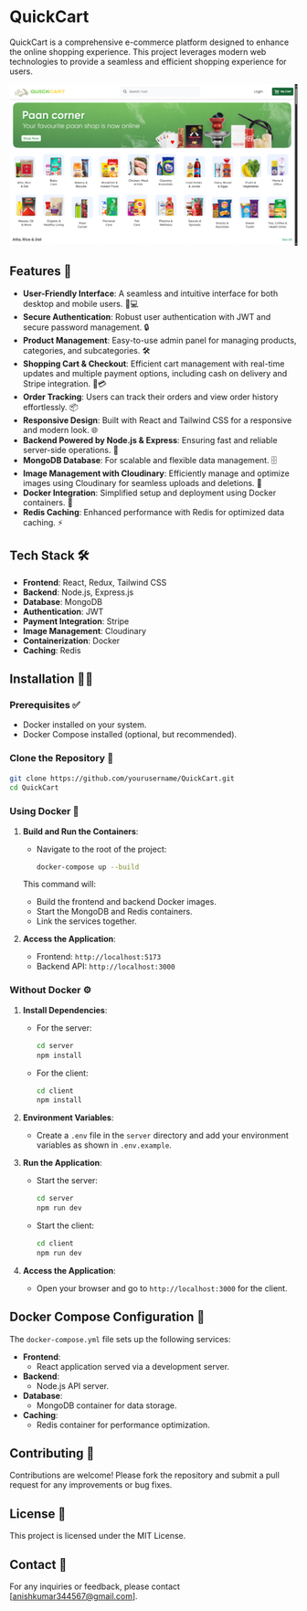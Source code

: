 # QuickCart

QuickCart is a comprehensive e-commerce platform designed to enhance the online shopping experience. This project leverages modern web technologies to provide a seamless and efficient shopping experience for users.

![QuickCart Thumbnail](thumb.png?raw=true "QuickCart")

## Features 🚀

- **User-Friendly Interface**: A seamless and intuitive interface for both desktop and mobile users. 📱💻
- **Secure Authentication**: Robust user authentication with JWT and secure password management. 🔒
- **Product Management**: Easy-to-use admin panel for managing products, categories, and subcategories. 🛠️
- **Shopping Cart & Checkout**: Efficient cart management with real-time updates and multiple payment options, including cash on delivery and Stripe integration. 🛒💳
- **Order Tracking**: Users can track their orders and view order history effortlessly. 📦
- **Responsive Design**: Built with React and Tailwind CSS for a responsive and modern look. 🌐
- **Backend Powered by Node.js & Express**: Ensuring fast and reliable server-side operations. 🚀
- **MongoDB Database**: For scalable and flexible data management. 🗄️
- **Image Management with Cloudinary**: Efficiently manage and optimize images using Cloudinary for seamless uploads and deletions. 📸
- **Docker Integration**: Simplified setup and deployment using Docker containers. 🐳
- **Redis Caching**: Enhanced performance with Redis for optimized data caching. ⚡

## Tech Stack 🛠️

- **Frontend**: React, Redux, Tailwind CSS
- **Backend**: Node.js, Express.js
- **Database**: MongoDB
- **Authentication**: JWT
- **Payment Integration**: Stripe
- **Image Management**: Cloudinary
- **Containerization**: Docker
- **Caching**: Redis

## Installation 🧑‍💻

### Prerequisites ✅

- Docker installed on your system.
- Docker Compose installed (optional, but recommended).

### Clone the Repository 📂

```bash
git clone https://github.com/yourusername/QuickCart.git
cd QuickCart
```

### Using Docker 🐳

1. **Build and Run the Containers**:
   - Navigate to the root of the project:
     ```bash
     docker-compose up --build
     ```

   This command will:
   - Build the frontend and backend Docker images.
   - Start the MongoDB and Redis containers.
   - Link the services together.

2. **Access the Application**:
   - Frontend: `http://localhost:5173`
   - Backend API: `http://localhost:3000`

### Without Docker ⚙️

1. **Install Dependencies**:
   - For the server:
     ```bash
     cd server
     npm install
     ```
   - For the client:
     ```bash
     cd client
     npm install
     ```

2. **Environment Variables**:
   - Create a `.env` file in the `server` directory and add your environment variables as shown in `.env.example`.

3. **Run the Application**:
   - Start the server:
     ```bash
     cd server
     npm run dev
     ```
   - Start the client:
     ```bash
     cd client
     npm run dev
     ```

4. **Access the Application**:
   - Open your browser and go to `http://localhost:3000` for the client.

## Docker Compose Configuration 🐳

The `docker-compose.yml` file sets up the following services:

- **Frontend**:
  - React application served via a development server.
- **Backend**:
  - Node.js API server.
- **Database**:
  - MongoDB container for data storage.
- **Caching**:
  - Redis container for performance optimization.

## Contributing 🤝

Contributions are welcome! Please fork the repository and submit a pull request for any improvements or bug fixes.

## License 📜

This project is licensed under the MIT License.

## Contact 📧

For any inquiries or feedback, please contact [anishkumar344567@gmail.com].

